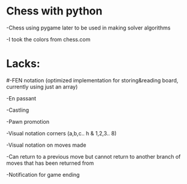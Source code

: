 # Chess with python

-Chess using pygame later to be used in making solver algorithms

-I took the colors from chess.com 

# Lacks:
  #-FEN notation (optimized implementation for storing&reading board, currently using just an array)
  
  -En passant
  
  -Castling
  
  -Pawn promotion
  
  -Visual notation corners (a,b,c.. h & 1,2,3.. 8)
  
  -Visual notation on moves made
  
  -Can return to a previous move but cannot return to another branch of moves that has been returned from
  
  -Notification for game ending
